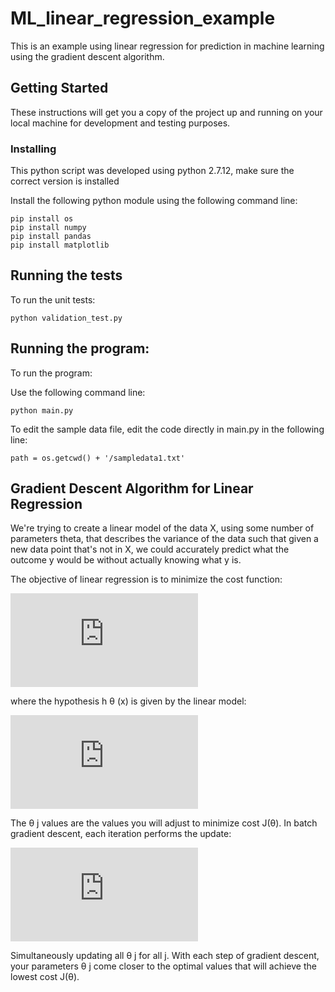# ML_linear_regression_example
This is an example using linear regression for prediction in machine learning using the gradient descent algorithm.


## Getting Started

These instructions will get you a copy of the project up and running on your local machine for development and testing purposes. 

### Installing

This python script was developed using python 2.7.12, make sure the correct version is installed

Install the following python module using the following command line:

```
pip install os
pip install numpy
pip install pandas
pip install matplotlib

```

## Running the tests

To run the unit tests:

```
python validation_test.py
```

## Running the program:

To run the program:

Use the following command line:
```
python main.py
```

To edit the sample data file, edit the code directly in main.py in the following line:

```
path = os.getcwd() + '/sampledata1.txt'

```

## Gradient Descent Algorithm for Linear Regression

We're trying to create a linear model of the data X, using some number of parameters theta, that describes the variance of the data such that given a new data point that's not in X, we could accurately predict what the outcome y would be without actually knowing what y is.

The objective of linear regression is to minimize the cost function:

![first equation](http://latex.codecogs.com/gif.latex?J%28%5CTheta%20%29%20%3D%20%5Cfrac%7B1%7D%7B2m%7D%5Csum_%7Bi%3D1%7D%5E%7Bm%7D%28h_%7B%5CTheta%20%7D%28x%5E%7B%28i%29%7D%29-y%5E%7B%28i%29%7D%29%5E%7B2%7D)

where the hypothesis h θ (x) is given by the linear model:

![second equation](http://latex.codecogs.com/gif.latex?h_%7B%5CTheta%20%7D%28x%29%3D%5CTheta%20%5E%7BT%7D%3D%5CTheta%20_%7B0%7D&plus;%5CTheta%20_%7B1%7Dx_%7B1%7D)

The θ j values are the values you will adjust to minimize cost J(θ). In batch gradient descent, each iteration performs the update:

![third equation](http://latex.codecogs.com/gif.latex?%5CTheta%20_%7Bj%7D%3D%5CTheta%20_%7Bj%7D-%5Calpha%20%5Cfrac%7B1%7D%7Bm%7D%5Csum_%7Bi%3D1%7D%5E%7Bm%7D%28h_%7B%5CTheta%20%7D%28x%5E%7B%28i%29%7D%29-y%5E%7B%28i%29%7D%29x_%7Bj%7D%5E%7B%28i%29%7D)

Simultaneously updating all θ j for all j. With each step of gradient descent, your parameters θ j come closer to the  optimal values that will achieve the lowest cost J(θ).













